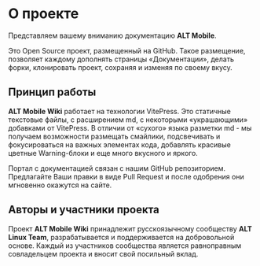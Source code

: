 # О проекте

Представляем вашему вниманию документацию **ALT Mobile**.

Это Open Source проект, размещенный на GitHub. Такое размещение, позволяет каждому дополнять страницы «Документации», делать форки, клонировать проект, сохраняя и изменяя по своему вкусу.

## Принцип работы

**ALT Mobile Wiki** работает на технологии VitePress. Это статичные текстовые файлы, c расширением md, с некоторыми «украшающими» добавками от VitePress. В отличии от «сухого» языка разметки md - мы получаем возможности размещать смайлики, подсвечивать и фокусироваться на важных элементах кода, добавлять красивые цветные Warning-блоки и еще много вкусного и яркого.

Портал с документацией связан с нашим GitHub репозиторием. Предлагайте Ваши правки в виде Pull Request и после одобрения они мгновенно окажутся на сайте.

## Авторы и участники проекта

Проект **ALT Mobile Wiki** принадлежит русскоязычному сообществу  **ALT Linux Team**, разрабатывается и поддерживается на добровольной основе. Каждый из участников сообщества является равноправным совладельцем проекта и вносит свой посильный вклад.
